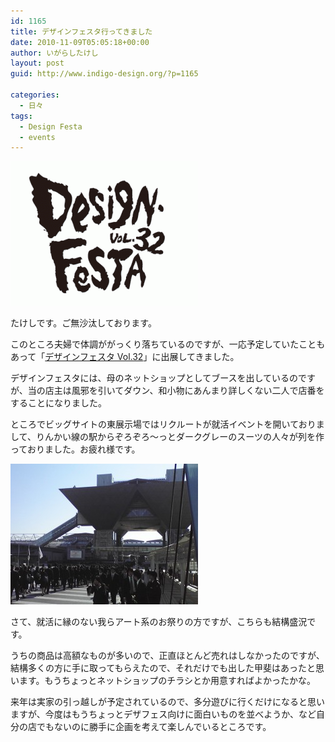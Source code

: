 ```yaml
---
id: 1165
title: デザインフェスタ行ってきました
date: 2010-11-09T05:05:18+00:00
author: いがらしたけし
layout: post
guid: http://www.indigo-design.org/?p=1165

categories:
  - 日々
tags:
  - Design Festa
  - events
---
```

<a href="http://www.indigo-design.org/2010/11/designfesta/designfesta32_logo/" rel="attachment wp-att-1166" class="broken_link"><img src="/wp-content/uploads/2010/11/designfesta32_logo-300x231.gif" alt="デザインフェスタ" title="designfesta32_logo" width="300" height="231" class="alignnone size-medium wp-image-1166" /></a>

たけしです。ご無沙汰しております。

このところ夫婦で体調ががっくり落ちているのですが、一応予定していたこともあって「[デザインフェスタ Vol.32](http://www.designfesta.com/)」に出展してきました。
  
<!--more-->


  
デザインフェスタには、母のネットショップとしてブースを出しているのですが、当の店主は風邪を引いてダウン、和小物にあんまり詳しくない二人で店番をすることになりました。

ところでビッグサイトの東展示場ではリクルートが就活イベントを開いておりまして、りんかい線の駅からぞろぞろ〜っとダークグレーのスーツの人々が列を作っておりました。お疲れ様です。

<a href="http://www.indigo-design.org/2010/11/designfesta/101106_bigsight/" rel="attachment wp-att-1170" class="broken_link"><img src="/wp-content/uploads/2010/11/101106_bigsight-300x225.jpg" alt="就活セミナーの列" title="101106_bigsight" width="300" height="225" class="alignnone size-medium wp-image-1170" /></a>

さて、就活に縁のない我らアート系のお祭りの方ですが、こちらも結構盛況です。

うちの商品は高額なものが多いので、正直ほとんど売れはしなかったのですが、結構多くの方に手に取ってもらえたので、それだけでも出した甲斐はあったと思います。もうちょっとネットショップのチラシとか用意すればよかったかな。

来年は実家の引っ越しが予定されているので、多分遊びに行くだけになると思いますが、今度はもうちょっとデザフェス向けに面白いものを並べようか、など自分の店でもないのに勝手に企画を考えて楽しんでいるところです。
